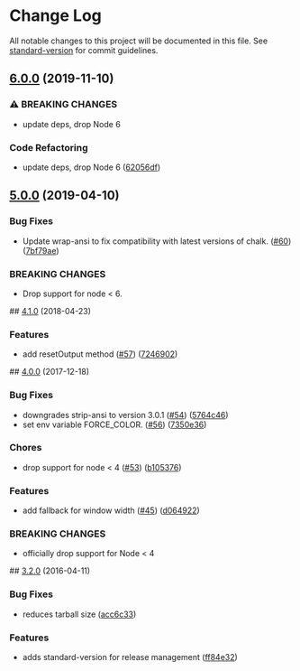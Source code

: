Change Log
==========

All notable changes to this project will be documented in this file. See [standard-version](https://github.com/conventional-changelog/standard-version) for commit guidelines.

[6.0.0](https://www.github.com/yargs/cliui/compare/v5.0.0...v6.0.0) (2019-11-10)
--------------------------------------------------------------------------------

### ⚠ BREAKING CHANGES

-   update deps, drop Node 6

### Code Refactoring

-   update deps, drop Node 6 ([62056df](https://www.github.com/yargs/cliui/commit/62056df))

[5.0.0](https://github.com/yargs/cliui/compare/v4.1.0...v5.0.0) (2019-04-10)
----------------------------------------------------------------------------

### Bug Fixes

-   Update wrap-ansi to fix compatibility with latest versions of chalk. ([\#60](https://github.com/yargs/cliui/issues/60)) ([7bf79ae](https://github.com/yargs/cliui/commit/7bf79ae))

### BREAKING CHANGES

-   Drop support for node &lt; 6.

<span id="4.1.0"></span> \#\# [4.1.0](https://github.com/yargs/cliui/compare/v4.0.0...v4.1.0) (2018-04-23)

### Features

-   add resetOutput method ([\#57](https://github.com/yargs/cliui/issues/57)) ([7246902](https://github.com/yargs/cliui/commit/7246902))

<span id="4.0.0"></span> \#\# [4.0.0](https://github.com/yargs/cliui/compare/v3.2.0...v4.0.0) (2017-12-18)

### Bug Fixes

-   downgrades strip-ansi to version 3.0.1 ([\#54](https://github.com/yargs/cliui/issues/54)) ([5764c46](https://github.com/yargs/cliui/commit/5764c46))
-   set env variable FORCE\_COLOR. ([\#56](https://github.com/yargs/cliui/issues/56)) ([7350e36](https://github.com/yargs/cliui/commit/7350e36))

### Chores

-   drop support for node &lt; 4 ([\#53](https://github.com/yargs/cliui/issues/53)) ([b105376](https://github.com/yargs/cliui/commit/b105376))

### Features

-   add fallback for window width ([\#45](https://github.com/yargs/cliui/issues/45)) ([d064922](https://github.com/yargs/cliui/commit/d064922))

### BREAKING CHANGES

-   officially drop support for Node &lt; 4

<span id="3.2.0"></span> \#\# [3.2.0](https://github.com/yargs/cliui/compare/v3.1.2...v3.2.0) (2016-04-11)

### Bug Fixes

-   reduces tarball size ([acc6c33](https://github.com/yargs/cliui/commit/acc6c33))

### Features

-   adds standard-version for release management ([ff84e32](https://github.com/yargs/cliui/commit/ff84e32))
